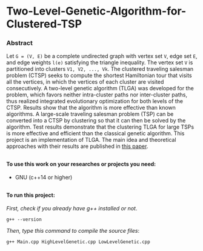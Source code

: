 # Two-Level-Genetic-Algorithm-for-Clustered-TSP

### Abstract

Let `G = (V, E)` be a complete undirected graph with vertex set `V`, edge set `E`, and edge weights `l(e)` satisfying the triangle inequality. The vertex set `V` is partitioned into clusters `V1, V2, ..., Vk`. The clustered traveling salesman problem (CTSP) seeks to compute the shortest Hamiltonian tour that visits all the vertices, in which the vertices of each cluster are visited consecutively. A two-level genetic algorithm (TLGA) was developed for the problem, which favors neither intra-cluster paths nor inter-cluster paths, thus realized integrated evolutionary optimization for both levels of the CTSP. Results show that the algorithm is more effective than known algorithms. A large-scale traveling salesman problem (TSP) can be converted into a CTSP
by clustering so that it can then be solved by the algorithm. Test results demonstrate that the clustering TLGA for large TSPs is more effective and efficient than the classical genetic algorithm.
This project is an implementation of TLGA. The main idea and theoretical approaches with their results are published in [this paper]().

##

#### To use this work on your researches or projects you need:
* GNU (c++14 or higher)

##

#### To run this project:
_First, check if you already have g++ installed or not_.
~~~~
g++ --version
~~~~
_Then, type this command to compile the source files_:
~~~~
g++ Main.cpp HighLevelGenetic.cpp LowLevelGenetic.cpp
~~~~
